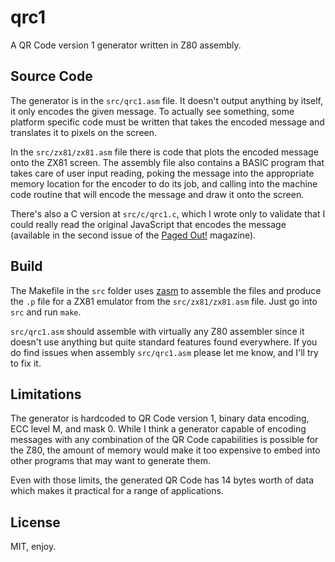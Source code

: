 # qrc1

A QR Code version 1 generator written in Z80 assembly.

## Source Code

The generator is in the `src/qrc1.asm` file. It doesn't output anything by itself, it only encodes the given message. To actually see something, some platform specific code must be written that takes the encoded message and translates it to pixels on the screen.

In the `src/zx81/zx81.asm` file there is code that plots the encoded message onto the ZX81 screen. The assembly file also contains a BASIC program that takes care of user input reading, poking the message into the appropriate memory location for the encoder to do its job, and calling into the machine code routine that will encode the message and draw it onto the screen.

There's also a C version at `src/c/qrc1.c`, which I wrote only to validate that I could really read the original JavaScript that encodes the message (available in the second issue of the [Paged Out!](https://pagedout.institute/) magazine).

## Build

The Makefile in the `src` folder uses [zasm](https://k1.spdns.de/Develop/Projects/zasm/) to assemble the files and produce the `.p` file for a ZX81 emulator from the `src/zx81/zx81.asm` file. Just go into `src` and run `make`.

`src/qrc1.asm` should assemble with virtually any Z80 assembler since it doesn't use anything but quite standard features found everywhere. If you do find issues when assembly `src/qrc1.asm` please let me know, and I'll try to fix it.

## Limitations

The generator is hardcoded to QR Code version 1, binary data encoding, ECC level M, and mask 0. While I think a generator capable of encoding messages with any combination of the QR Code capabilities is possible for the Z80, the amount of memory would make it too expensive to embed into other programs that may want to generate them.

Even with those limits, the generated QR Code has 14 bytes worth of data which makes it practical for a range of applications.

## License

MIT, enjoy.
